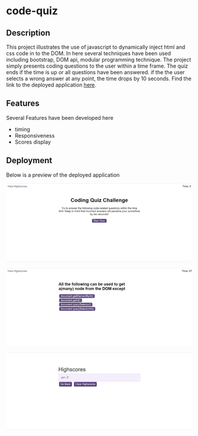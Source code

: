 # code-quiz

## Description
This project illustrates the use of javascript to dynamically inject html and css code in to the DOM. In here several techniques have been used including bootstrap, DOM api, modular programming technique. The project simply presents coding questions to the user within a time frame. The quiz ends if the time is up or all questions have been answered. if the the user selects a wrong answer at any point, the time drops by 10 seconds. Find the link to the deployed application [here]().

## Features
Several Features have been developed here
 - timing
 - Responsiveness
 - Scores display

## Deployment
 Below is a preview of the deployed application

 ![A preview of the deployed application](./assets/images/coding.jpg)

 ![questions](./assets/images/fin.jpg)

 ![scores](./assets/images/hiscore.jpg)
